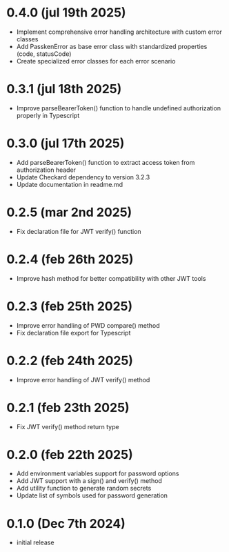 # 0.4.0 (jul 19th 2025)

- Implement comprehensive error handling architecture with custom error classes
- Add PasskenError as base error class with standardized properties (code, statusCode)
- Create specialized error classes for each error scenario

# 0.3.1 (jul 18th 2025)

- Improve parseBearerToken() function to handle undefined authorization properly in Typescript

# 0.3.0 (jul 17th 2025)

- Add parseBearerToken() function to extract access token from authorization header
- Update Checkard dependency to version 3.2.3
- Update documentation in readme.md

# 0.2.5 (mar 2nd 2025)

- Fix declaration file for JWT verify() function

# 0.2.4 (feb 26th 2025)

- Improve hash method for better compatibility with other JWT tools

# 0.2.3 (feb 25th 2025)

- Improve error handling of PWD compare() method
- Fix declaration file export for Typescript

# 0.2.2 (feb 24th 2025)

- Improve error handling of JWT verify() method

# 0.2.1 (feb 23th 2025)

- Fix JWT verify() method return type

# 0.2.0 (feb 22th 2025)

- Add environment variables support for password options
- Add JWT support with a sign() and verify() method
- Add utility function to generate random secrets
- Update list of symbols used for password generation

# 0.1.0 (Dec 7th 2024)

- initial release
